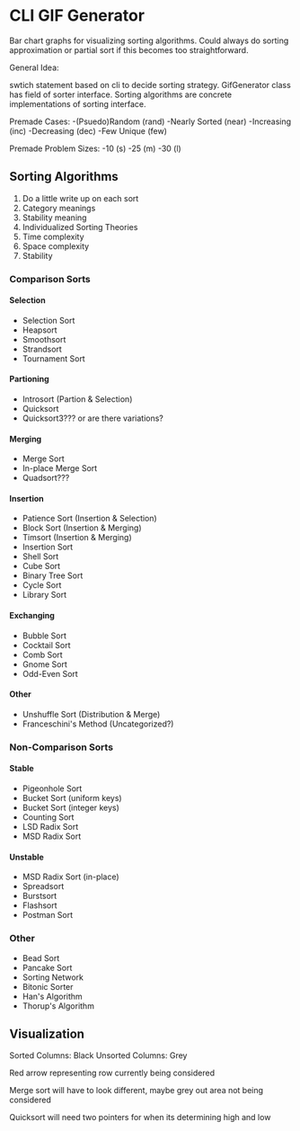 # CLI GIF Generator

Bar chart graphs for visualizing sorting algorithms. Could always do sorting approximation or partial sort if this becomes too straightforward.

General Idea: 

swtich statement based on cli to decide sorting strategy. GifGenerator class has field of sorter interface. Sorting algorithms are concrete implementations of sorting interface. 

Premade Cases:
-(Psuedo)Random (rand)
-Nearly Sorted  (near)
-Increasing     (inc)
-Decreasing     (dec)
-Few Unique     (few)

Premade Problem Sizes:
-10 (s)
-25 (m)
-30 (l)

## Sorting Algorithms
1. Do a little write up on each sort
2. Category meanings
3. Stability meaning
4. Individualized Sorting Theories
5. Time complexity
6. Space complexity
7. Stability


### Comparison Sorts
#### Selection
* Selection Sort
* Heapsort
* Smoothsort
* Strandsort
* Tournament Sort

#### Partioning
* Introsort (Partion & Selection)
* Quicksort
* Quicksort3??? or are there variations?

#### Merging
* Merge Sort
* In-place Merge Sort
* Quadsort???

#### Insertion
* Patience Sort (Insertion & Selection)
* Block Sort    (Insertion & Merging)
* Timsort       (Insertion & Merging)
* Insertion Sort
* Shell Sort
* Cube Sort
* Binary Tree Sort
* Cycle Sort
* Library Sort

#### Exchanging
* Bubble Sort
* Cocktail Sort
* Comb Sort
* Gnome Sort
* Odd-Even Sort

#### Other
* Unshuffle Sort (Distribution & Merge)
* Franceschini's Method (Uncategorized?)

### Non-Comparison Sorts
#### Stable
* Pigeonhole Sort
* Bucket Sort (uniform keys)
* Bucket Sort (integer keys)
* Counting Sort
* LSD Radix Sort
* MSD Radix Sort

#### Unstable
* MSD Radix Sort (in-place)
* Spreadsort
* Burstsort
* Flashsort
* Postman Sort

### Other
* Bead Sort
* Pancake Sort
* Sorting Network
* Bitonic Sorter
* Han's Algorithm
* Thorup's Algorithm


## Visualization
Sorted Columns: Black
Unsorted Columns: Grey

Red arrow representing row currently being considered

Merge sort will have to look different, maybe grey out area not 
being considered

Quicksort will need two pointers for when its determining high
and low